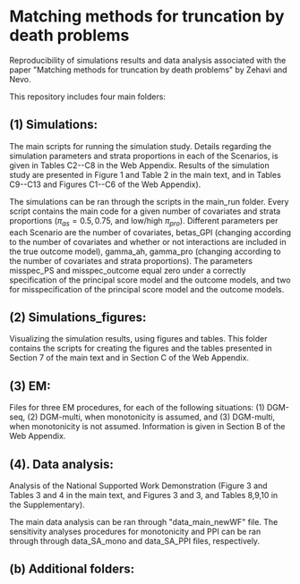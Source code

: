 Matching methods for truncation by death problems
================


Reproducibility of simulations results and data analysis associated with the paper "Matching methods for truncation by death problems" by Zehavi and Nevo.

This repository includes four main folders:


(1) Simulations:
-----------------

The main scripts for running the simulation study.
Details regarding the simulation parameters and strata proportions in each of the Scenarios, is given in Tables C2--C8 in the Web Appendix.
Results of the simulation study are presented in Figure 1 and Table 2 in the main text, and in Tables C9--C13 and Figures C1--C6 of the Web Appendix).

The simulations can be ran through the scripts in the main_run folder.
Every script contains the main code for a given number of covariates and strata proportions 
$(\pi_{as} = 0.5,0.75$, and low/high $\pi_{pro})$.
Different parameters per each Scenario are the number of covariates,
betas_GPI (changing according to the number of covariates and whether or not interactions are included in the true outcome model), gamma_ah, gamma_pro (changing according to the number of covariates and strata proportions).
The parameters misspec_PS and misspec_outcome equal zero under a correctly specification of the principal score model and the outcome models, and two for misspecification of the principal score model and the outcome models.

(2) Simulations_figures:
----------------------------------

Visualizing the simulation results, using figures and tables.
This folder contains the scripts for creating the figures and the tables presented in Section 7 of the main text and in Section C of the Web Appendix.

(3) EM:
----------------------------------

Files for three EM procedures, for each of the following situations: 
(1) DGM-seq, (2) DGM-multi, when monotonicity is assumed, and (3) DGM-multi, when monotonicity is not assumed.
Information is given in Section B of the Web Appendix.


(4). Data analysis:
----------------------------------

Analysis of the National Supported Work Demonstration (Figure 3 and Tables 3 and 4 in the main text, and Figures 3 and 3, and Tables 8,9,10 in the Supplementary).

The main data analysis can be ran through "data_main_newWF" file.
The sensitivity analyses procedures for monotonicity and PPI can be ran through through data_SA_mono and data_SA_PPI files, respectively.


(b) Additional folders:
-----------------






